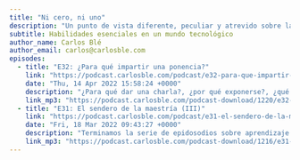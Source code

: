 ```yaml
---
title: "Ni cero, ni uno"
description: "Un punto de vista diferente, peculiar y atrevido sobre la industria del desarrollo de software y sobre las habilidades que más se necesitan en este mundo tecnológico que en verdad gira en torno a las personas.\n\nCarlos Blé, fundador de varias empresas y actual director de Lean Mind, narra sus experiencias y cuenta con colaboraciones de profesionales de diversos ámbitos."
subtitle: Habilidades esenciales en un mundo tecnológico
author_name: Carlos Blé
author_email: carlos@carlosble.com
episodes:
  - title: "E32: ¿Para qué impartir una ponencia?"
    link: "https://podcast.carlosble.com/podcast/e32-para-que-impartir-una-ponencia/"
    date: "Thu, 14 Apr 2022 15:58:24 +0000"
    description: "¿Para qué dar una charla?, ¿por qué exponerse?, ¿qué puedes aportar cuando parece que ya está todo en internet?. En este episodio converso con Adrián Ferrera, Francisco Mesa y Miguel Cabrera. Además, contamos con mensajes grabados de ponentes que me encantan, Yodra López, Jorge J. Barroso, Aida Albarrán y Alexandra Rivero. Contribuciones: Yodra López (1:07:09)..."
    link_mp3: "https://podcast.carlosble.com/podcast-download/1220/e32-para-que-impartir-una-ponencia.mp3"
  - title: "E31: El sendero de la maestría (III)"
    link: "https://podcast.carlosble.com/podcast/e31-el-sendero-de-la-maestria-iii/"
    date: "Fri, 18 Mar 2022 09:43:27 +0000"
    description: "Terminamos la serie de epidosodios sobre aprendizaje (por ahora), con el gran Jose Enrique Rodríguez Huerta, actualmente director de Codurance España. En esta conversación José nos habla de cultura empresarial, liderazgo, carrera profesional, trabajo en equipo y por supuesto, aprendizaje. Recursos citados en el episodio (y otros que olvidé citar): Libro: Tribal Leadership Trabajar en..."
    link_mp3: "https://podcast.carlosble.com/podcast-download/1216/e31-el-sendero-de-la-maestria-iii.mp3"
---
```

